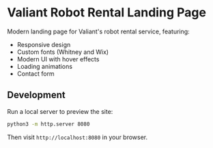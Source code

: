# Valiant Robot Rental Landing Page

Modern landing page for Valiant's robot rental service, featuring:
- Responsive design
- Custom fonts (Whitney and Wix)
- Modern UI with hover effects
- Loading animations
- Contact form

## Development
Run a local server to preview the site:
```bash
python3 -m http.server 8080
```

Then visit `http://localhost:8080` in your browser.
